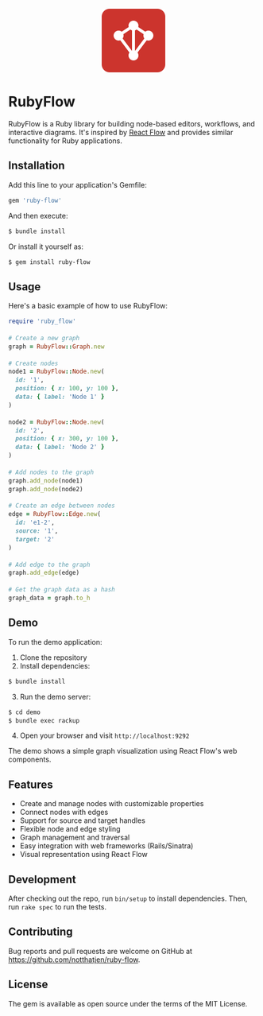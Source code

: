 <p align="center">
  <img src="https://raw.githubusercontent.com/notthatjen/ruby-flow/main/demo/public/images/ruby-flow-icon.svg" width="128" height="128" alt="Ruby Flow Logo">
</p>

# RubyFlow
RubyFlow is a Ruby library for building node-based editors, workflows, and interactive diagrams. It's inspired by [React Flow](https://reactflow.dev/) and provides similar functionality for Ruby applications.

## Installation

Add this line to your application's Gemfile:

```ruby
gem 'ruby-flow'
```

And then execute:

```bash
$ bundle install
```

Or install it yourself as:

```bash
$ gem install ruby-flow
```

## Usage

Here's a basic example of how to use RubyFlow:

```ruby
require 'ruby_flow'

# Create a new graph
graph = RubyFlow::Graph.new

# Create nodes
node1 = RubyFlow::Node.new(
  id: '1',
  position: { x: 100, y: 100 },
  data: { label: 'Node 1' }
)

node2 = RubyFlow::Node.new(
  id: '2',
  position: { x: 300, y: 100 },
  data: { label: 'Node 2' }
)

# Add nodes to the graph
graph.add_node(node1)
graph.add_node(node2)

# Create an edge between nodes
edge = RubyFlow::Edge.new(
  id: 'e1-2',
  source: '1',
  target: '2'
)

# Add edge to the graph
graph.add_edge(edge)

# Get the graph data as a hash
graph_data = graph.to_h
```

## Demo

To run the demo application:

1. Clone the repository
2. Install dependencies:

```bash
$ bundle install
```

3. Run the demo server:

```bash
$ cd demo
$ bundle exec rackup
```

4. Open your browser and visit `http://localhost:9292`

The demo shows a simple graph visualization using React Flow's web components.

## Features

- Create and manage nodes with customizable properties
- Connect nodes with edges
- Support for source and target handles
- Flexible node and edge styling
- Graph management and traversal
- Easy integration with web frameworks (Rails/Sinatra)
- Visual representation using React Flow

## Development

After checking out the repo, run `bin/setup` to install dependencies. Then, run `rake spec` to run the tests.

## Contributing

Bug reports and pull requests are welcome on GitHub at https://github.com/notthatjen/ruby-flow.

## License

The gem is available as open source under the terms of the MIT License. 